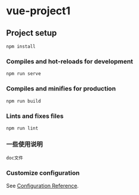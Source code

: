 # vue-project1

## Project setup
```
npm install
```

### Compiles and hot-reloads for development
```
npm run serve
```

### Compiles and minifies for production
```
npm run build
```

### Lints and fixes files
```
npm run lint
```
### 一些使用说明
```
doc文件
```

### Customize configuration
See [Configuration Reference](https://cli.vuejs.org/config/).
